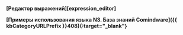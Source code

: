 **[Редактор выражений][expression_editor]**

**[Примеры использования языка N3. База знаний Comindware]({{ kbCategoryURLPrefix }}408){:target="_blank"}**
